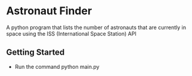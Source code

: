 # Astronaut Finder

A python program that lists the number of astronauts that are currently in space 
using the ISS (International Space Station) API
## Getting Started
* Run the command python main.py



